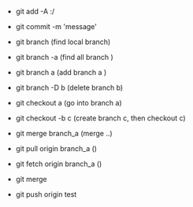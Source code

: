 - git add -A :/ 
- git commit -m 'message'


- git branch     (find local branch)
- git branch -a  (find all branch )

- git branch a   (add branch a )
- git branch -D b  (delete branch b)
- git checkout a  (go into branch a)
- git checkout -b c (create branch c, then checkout c)


- git merge branch_a (merge ..)

- git pull origin branch_a ()
- git fetch origin branch_a     ()
- git merge 




- git push origin test